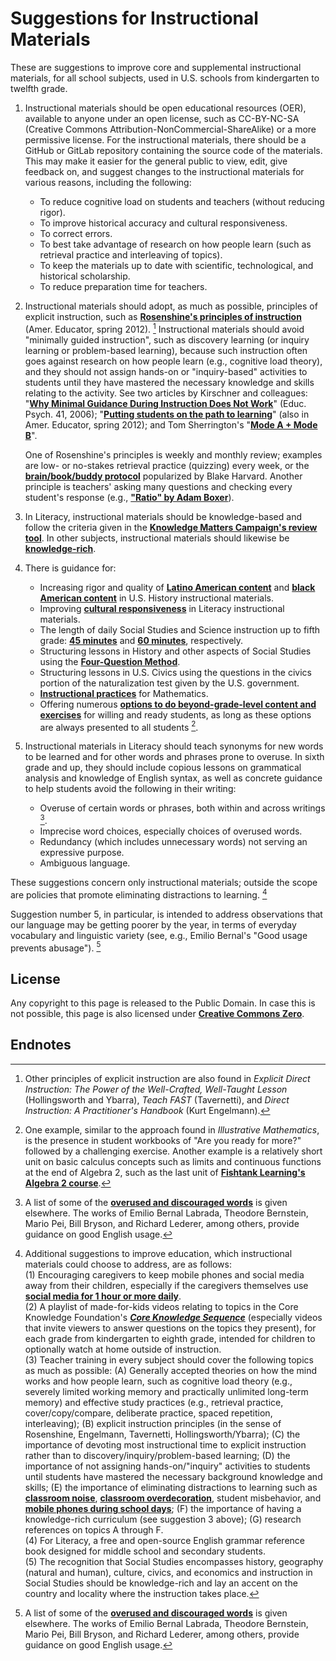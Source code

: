 # Suggestions for Instructional Materials

These are suggestions to improve core and supplemental instructional materials, for all school subjects, used in U.S. schools from kindergarten to twelfth grade.

1. Instructional materials should be open educational resources (OER), available to anyone under an open license, such as CC-BY-NC-SA (Creative Commons Attribution-NonCommercial-ShareAlike) or a more permissive license.  For the instructional materials, there should be a GitHub or GitLab repository containing the source code of the materials.  This may make it easier for the general public to view, edit, give feedback on, and suggest changes to the instructional materials for various reasons, including the following:

    - To reduce cognitive load on students and teachers (without reducing rigor).
    - To improve historical accuracy and cultural responsiveness.
    - To correct errors.
    - To best take advantage of research on how people learn (such as retrieval practice and interleaving of topics).
    - To keep the materials up to date with scientific, technological, and historical scholarship.
    - To reduce preparation time for teachers.
2. Instructional materials should adopt, as much as possible, principles of explicit instruction, such as [**Rosenshine's principles of instruction**](https://www.aft.org/sites/default/files/Rosenshine.pdf) (Amer. Educator, spring 2012). [^1] Instructional materials should avoid "minimally guided instruction", such as discovery learning (or inquiry learning or problem-based learning), because such instruction often goes against research on how people learn (e.g., cognitive load theory), and they should not assign hands-on or "inquiry-based" activities to students until they have mastered the necessary knowledge and skills relating to the activity.  See two articles by Kirschner and colleagues: "[**Why Minimal Guidance During Instruction Does Not Work**](https://www.tandfonline.com/doi/abs/10.1207/s15326985ep4102_1)" (Educ. Psych. 41, 2006); "[**Putting students on the path to learning**](https://www.aft.org/sites/default/files/GuidedInstruction.pdf)" (also in Amer. Educator, spring 2012); and Tom Sherrington's "[**Mode A + Mode B**](https://teacherhead.com/2018/04/22/mode-a-mode-b-effective-teaching-and-a-rich-enacted-curriculum/)".

    One of Rosenshine's principles is weekly and monthly review; examples are low- or no-stakes retrieval practice (quizzing) every week, or the [**brain/book/buddy protocol**](https://theeffortfuleducator.com/2019/03/13/brain-book-buddy-a-strategy-for-assessment/) popularized by Blake Harvard. Another principle is teachers' asking many questions and checking every student's response (e.g., [**"Ratio" by Adam Boxer**](https://achemicalorthodoxy.co.uk/2020/02/09/ratio/)).
3. In Literacy, instructional materials should be knowledge-based and follow the criteria given in the [**Knowledge Matters Campaign's review tool**](https://knowledgematterscampaign.org/review-tool/).  In other subjects, instructional materials should likewise be [**knowledge-rich**](https://teacherhead.com/2018/06/06/what-is-a-knowledge-rich-curriculum-principle-and-practice/).
4. There is guidance for:

    - Increasing rigor and quality of [**Latino American content**](https://unidosus.org/publications/analyzing-inclusion-of-latino-contributions-in-us-history-curricula-for-high-school/) and [**black American content**](https://hub.jhu.edu/2021/02/10/black-history-curricula-lacking-rigor-and-quality/) in U.S. History instructional materials.
    - Improving [**cultural responsiveness**](https://steinhardt.nyu.edu/sites/default/files/2020-12/CRE%20Scorecard%20Revised%20Aug%202020.pdf) in Literacy instructional materials.
    - The length of daily Social Studies and Science instruction up to fifth grade: [**45 minutes**](https://ccsso.org/sites/default/files/2018-11/Elementary%20SS%20Brief%2045%20Minute%20Version_0.pdf) and [**60 minutes**](https://www.nsta.org/nstas-official-positions/elementary-school-science), respectively.
    - Structuring lessons in History and other aspects of Social Studies using the [**Four-Question Method**](https://4qmteaching.net/).
    - Structuring lessons in U.S. Civics using the questions in the civics portion of the naturalization test given by the U.S. government.
    - [**Instructional practices**](https://www.thescienceofmath.com/) for Mathematics.
    - Offering numerous [**options to do beyond-grade-level content and exercises**](https://slatestarcodex.com/2018/09/04/acc-entry-does-the-education-system-adequately-serve-advanced-students/) for willing and ready students, as long as these options are always presented to all students [^2].

5. Instructional materials in Literacy should teach synonyms for new words to be learned and for other words and phrases prone to overuse.  In sixth grade and up, they should include copious lessons on grammatical analysis and knowledge of English syntax, as well as concrete guidance to help students avoid the following in their writing:

    - Overuse of certain words or phrases, both within and across writings [^3].
    - Imprecise word choices, especially choices of overused words.
    - Redundancy (which includes unnecessary words) not serving an expressive purpose.
    - Ambiguous language.

These suggestions concern only instructional materials; outside the scope are policies that promote eliminating distractions to learning. [^4]

Suggestion number 5, in particular, is intended to address observations that our language may be getting poorer by the year, in terms of everyday vocabulary and linguistic variety (see, e.g., Emilio Bernal's "Good usage prevents abusage"). [^3]

<a id=License></a>

## License

Any copyright to this page is released to the Public Domain.  In case this is not possible, this page is also licensed under [**Creative Commons Zero**](https://creativecommons.org/publicdomain/zero/1.0/).

<a id=Endnotes></a>

## Endnotes

[^1]: Other principles of explicit instruction are also found in _Explicit Direct Instruction: The Power of the Well-Crafted, Well-Taught Lesson_ (Hollingsworth and Ybarra), _Teach FAST_ (Tavernetti), and _Direct Instruction: A Practitioner's Handbook_ (Kurt Engelmann).

[^2]: One example, similar to the approach found in _Illustrative Mathematics_, is the presence in student workbooks of "Are you ready for more?" followed by a challenging exercise. Another example is a relatively short unit on basic calculus concepts such as limits and continuous functions at the end of Algebra 2, such as the last unit of [**Fishtank Learning's Algebra 2 course**](https://www.fishtanklearning.org/curriculum/math/algebra-2/).

[^3]: A list of some of the [**overused and discouraged words**](http://peteroupc.github.io/usage.html) is given elsewhere.  The works of Emilio Bernal Labrada, Theodore Bernstein, Mario Pei, Bill Bryson, and Richard Lederer, among others, provide guidance on good English usage.

[^4]: Additional suggestions to improve education, which instructional materials could choose to address, are as follows:<br>(1) Encouraging caregivers to keep mobile phones and social media away from their children, especially if the caregivers themselves use [**social media for 1 hour or more daily**](https://www.hhs.gov/surgeongeneral/priorities/youth-mental-health/social-media/index.html).<br>(2) A playlist of made-for-kids videos relating to topics in the Core Knowledge Foundation's [**_Core Knowledge Sequence_**](https://www.coreknowledge.org/core-knowledge-sequence/) (especially videos that invite viewers to answer questions on the topics they present), for each grade from kindergarten to eighth grade, intended for children to optionally watch at home outside of instruction.<br>(3) Teacher training in every subject should cover the following topics as much as possible: (A) Generally accepted theories on how the mind works and how people learn, such as cognitive load theory (e.g., severely limited working memory and practically unlimited long-term memory) and effective study practices (e.g., retrieval practice, cover/copy/compare, deliberate practice, spaced repetition, interleaving); (B) explicit instruction principles (in the sense of Rosenshine, Engelmann, Tavernetti, Hollingsworth/Ybarra); (C) the importance of devoting most instructional time to explicit instruction rather than to discovery/inquiry/problem-based learning; (D) the importance of not assigning hands-on/"inquiry" activities to students until students have mastered the necessary background knowledge and skills; (E) the importance of eliminating distractions to learning such as [**classroom noise**](https://www.nathanielswain.com/cognitoriumblog/2024/6/quiet-and-silence), [**classroom overdecoration**](https://teachthinkblog.wordpress.com/2021/04/06/minimising-classroom-displays/), student misbehavior, and [**mobile phones during school days**](https://www.educationnext.org/take-away-their-cellphones-rewire-schools-belonging-achievement/); (F) the importance of having a knowledge-rich curriculum (see suggestion 3 above); (G) research references on topics A through F.<br>(4) For Literacy, a free and open-source English grammar reference book designed for middle school and secondary students.<br>(5) The recognition that Social Studies encompasses history, geography (natural and human), culture, civics, and economics and instruction in Social Studies should be knowledge-rich and lay an accent on the country and locality where the instruction takes place.
